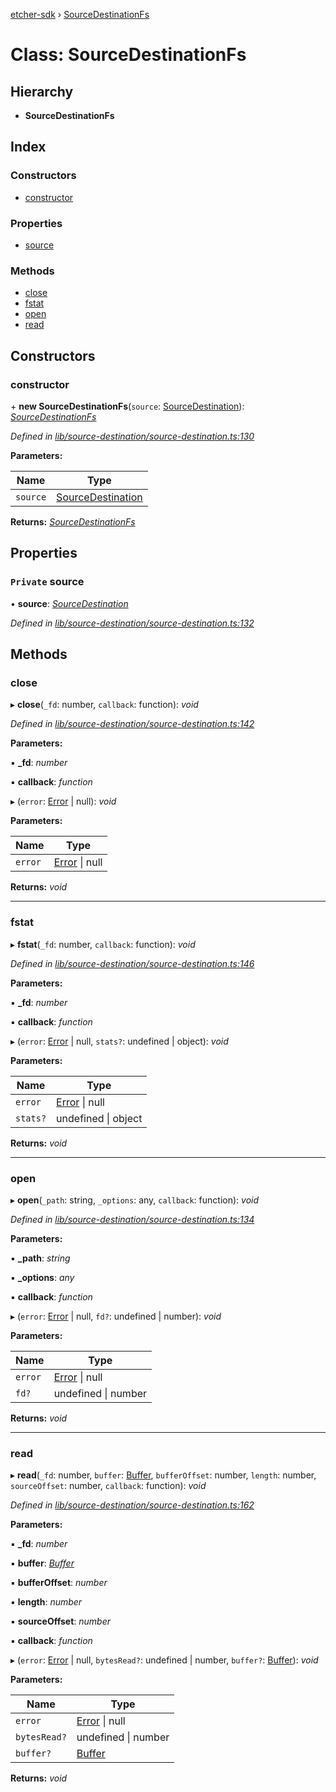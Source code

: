 [etcher-sdk](../README.md) › [SourceDestinationFs](sourcedestinationfs.md)

# Class: SourceDestinationFs

## Hierarchy

* **SourceDestinationFs**

## Index

### Constructors

* [constructor](sourcedestinationfs.md#constructor)

### Properties

* [source](sourcedestinationfs.md#private-source)

### Methods

* [close](sourcedestinationfs.md#close)
* [fstat](sourcedestinationfs.md#fstat)
* [open](sourcedestinationfs.md#open)
* [read](sourcedestinationfs.md#read)

## Constructors

###  constructor

\+ **new SourceDestinationFs**(`source`: [SourceDestination](sourcedestination.md)): *[SourceDestinationFs](sourcedestinationfs.md)*

*Defined in [lib/source-destination/source-destination.ts:130](https://github.com/balena-io-modules/etcher-sdk/blob/78fae11/lib/source-destination/source-destination.ts#L130)*

**Parameters:**

Name | Type |
------ | ------ |
`source` | [SourceDestination](sourcedestination.md) |

**Returns:** *[SourceDestinationFs](sourcedestinationfs.md)*

## Properties

### `Private` source

• **source**: *[SourceDestination](sourcedestination.md)*

*Defined in [lib/source-destination/source-destination.ts:132](https://github.com/balena-io-modules/etcher-sdk/blob/78fae11/lib/source-destination/source-destination.ts#L132)*

## Methods

###  close

▸ **close**(`_fd`: number, `callback`: function): *void*

*Defined in [lib/source-destination/source-destination.ts:142](https://github.com/balena-io-modules/etcher-sdk/blob/78fae11/lib/source-destination/source-destination.ts#L142)*

**Parameters:**

▪ **_fd**: *number*

▪ **callback**: *function*

▸ (`error`: [Error](notcapable.md#static-error) | null): *void*

**Parameters:**

Name | Type |
------ | ------ |
`error` | [Error](notcapable.md#static-error) &#124; null |

**Returns:** *void*

___

###  fstat

▸ **fstat**(`_fd`: number, `callback`: function): *void*

*Defined in [lib/source-destination/source-destination.ts:146](https://github.com/balena-io-modules/etcher-sdk/blob/78fae11/lib/source-destination/source-destination.ts#L146)*

**Parameters:**

▪ **_fd**: *number*

▪ **callback**: *function*

▸ (`error`: [Error](notcapable.md#static-error) | null, `stats?`: undefined | object): *void*

**Parameters:**

Name | Type |
------ | ------ |
`error` | [Error](notcapable.md#static-error) &#124; null |
`stats?` | undefined &#124; object |

**Returns:** *void*

___

###  open

▸ **open**(`_path`: string, `_options`: any, `callback`: function): *void*

*Defined in [lib/source-destination/source-destination.ts:134](https://github.com/balena-io-modules/etcher-sdk/blob/78fae11/lib/source-destination/source-destination.ts#L134)*

**Parameters:**

▪ **_path**: *string*

▪ **_options**: *any*

▪ **callback**: *function*

▸ (`error`: [Error](notcapable.md#static-error) | null, `fd?`: undefined | number): *void*

**Parameters:**

Name | Type |
------ | ------ |
`error` | [Error](notcapable.md#static-error) &#124; null |
`fd?` | undefined &#124; number |

**Returns:** *void*

___

###  read

▸ **read**(`_fd`: number, `buffer`: [Buffer](../interfaces/alignedlockablebuffer.md#buffer), `bufferOffset`: number, `length`: number, `sourceOffset`: number, `callback`: function): *void*

*Defined in [lib/source-destination/source-destination.ts:162](https://github.com/balena-io-modules/etcher-sdk/blob/78fae11/lib/source-destination/source-destination.ts#L162)*

**Parameters:**

▪ **_fd**: *number*

▪ **buffer**: *[Buffer](../interfaces/alignedlockablebuffer.md#buffer)*

▪ **bufferOffset**: *number*

▪ **length**: *number*

▪ **sourceOffset**: *number*

▪ **callback**: *function*

▸ (`error`: [Error](notcapable.md#static-error) | null, `bytesRead?`: undefined | number, `buffer?`: [Buffer](../interfaces/alignedlockablebuffer.md#buffer)): *void*

**Parameters:**

Name | Type |
------ | ------ |
`error` | [Error](notcapable.md#static-error) &#124; null |
`bytesRead?` | undefined &#124; number |
`buffer?` | [Buffer](../interfaces/alignedlockablebuffer.md#buffer) |

**Returns:** *void*
